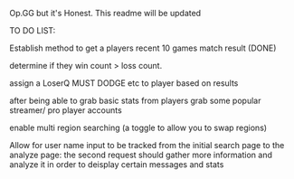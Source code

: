 Op.GG but it's Honest. This readme will be updated 

TO DO LIST:

Establish method to get a players recent 10 games match result (DONE)

determine if they win count > loss count.

assign a LoserQ MUST DODGE etc to player based on results

after being able to grab basic stats from players grab some popular streamer/ pro player accounts

enable multi region searching (a toggle to allow you to swap regions)


Allow for user name input to be tracked from the initial search page to the analyze page: the second request should gather more information and analyze it in order to deisplay certain messages and stats
